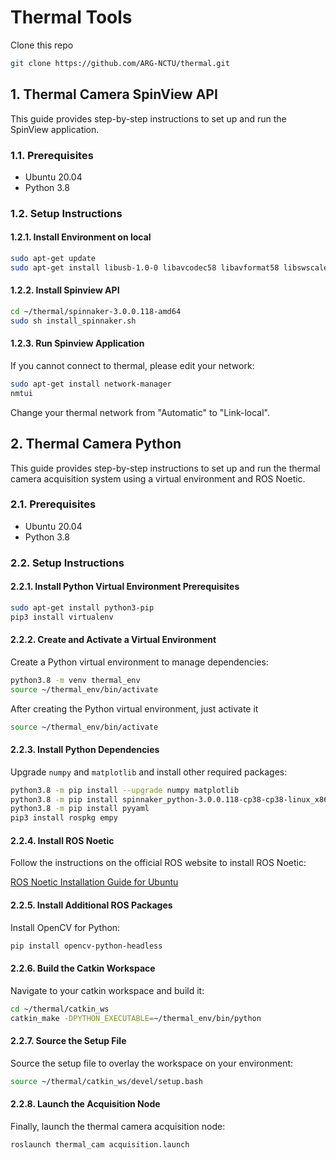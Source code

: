 # Thermal Tools

Clone this repo
```sh
git clone https://github.com/ARG-NCTU/thermal.git
```

## 1. Thermal Camera SpinView API

This guide provides step-by-step instructions to set up and run the SpinView application.

### 1.1. Prerequisites

- Ubuntu 20.04
- Python 3.8

### 1.2. Setup Instructions

#### 1.2.1. Install Environment on local

```sh
sudo apt-get update
sudo apt-get install libusb-1.0-0 libavcodec58 libavformat58 libswscale5 libswresample3 libavutil56 qt5-default
```

#### 1.2.2. Install Spinview API 

```sh
cd ~/thermal/spinnaker-3.0.0.118-amd64
sudo sh install_spinnaker.sh
```

#### 1.2.3. Run Spinview Application

If you cannot connect to thermal, please edit your network:
```sh
sudo apt-get install network-manager
nmtui
```
Change your thermal network from "Automatic" to "Link-local".

## 2. Thermal Camera Python

This guide provides step-by-step instructions to set up and run the thermal camera acquisition system using a virtual environment and ROS Noetic.

### 2.1. Prerequisites

- Ubuntu 20.04
- Python 3.8

### 2.2. Setup Instructions

#### 2.2.1. Install Python Virtual Environment Prerequisites

```sh
sudo apt-get install python3-pip
pip3 install virtualenv
```

#### 2.2.2. Create and Activate a Virtual Environment

Create a Python virtual environment to manage dependencies:

```sh
python3.8 -m venv thermal_env
source ~/thermal_env/bin/activate
```

After creating the Python virtual environment, just activate it
```sh
source ~/thermal_env/bin/activate
```

#### 2.2.3. Install Python Dependencies

Upgrade `numpy` and `matplotlib` and install other required packages:

```sh
python3.8 -m pip install --upgrade numpy matplotlib
python3.8 -m pip install spinnaker_python-3.0.0.118-cp38-cp38-linux_x86_64/spinnaker_python-3.0.0.118-cp38-cp38-linux_x86_64.whl
python3.8 -m pip install pyyaml
pip3 install rospkg empy
```

#### 2.2.4. Install ROS Noetic

Follow the instructions on the official ROS website to install ROS Noetic:

[ROS Noetic Installation Guide for Ubuntu](https://wiki.ros.org/noetic/Installation/Ubuntu)

#### 2.2.5. Install Additional ROS Packages

Install OpenCV for Python:

```sh
pip install opencv-python-headless
```

#### 2.2.6. Build the Catkin Workspace

Navigate to your catkin workspace and build it:

```sh
cd ~/thermal/catkin_ws
catkin_make -DPYTHON_EXECUTABLE=~/thermal_env/bin/python
```

#### 2.2.7. Source the Setup File

Source the setup file to overlay the workspace on your environment:

```sh
source ~/thermal/catkin_ws/devel/setup.bash
```

#### 2.2.8. Launch the Acquisition Node

Finally, launch the thermal camera acquisition node:

```sh
roslaunch thermal_cam acquisition.launch
```